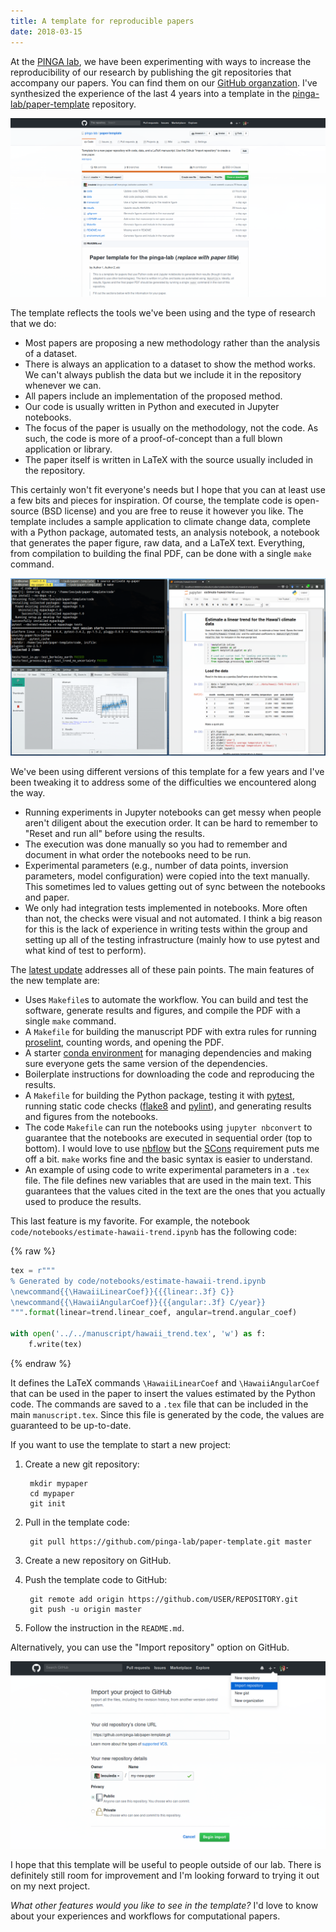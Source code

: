 ```yaml
---
title: A template for reproducible papers
date: 2018-03-15
---
```


At the [PINGA lab](http://www.pinga-lab.org/), we have been experimenting with
ways to increase the reproducibility of our research by publishing the git
repositories that accompany our papers.
You can find them on our
[GitHub organzation](https://github.com/pinga-lab).
I've synthesized the experience of the last 4 years into a template in the
[pinga-lab/paper-template](https://github.com/pinga-lab/paper-template)
repository.

![Screenshot of the paper-template GitHub repository.](/images/paper-template-repository.png)

The template reflects the tools we've been using and the type of research that
we do:

* Most papers are proposing a new methodology rather than the analysis of a
  dataset.
* There is always an application to a dataset to show the method works. We
  can't always publish the data but we include it in the repository whenever we
  can.
* All papers include an implementation of the proposed method.
* Our code is usually written in Python and executed in Jupyter notebooks.
* The focus of the paper is usually on the methodology, not the code. As such,
  the code is more of a proof-of-concept than a full blown application or
  library.
* The paper itself is written in LaTeX with the source usually included in the
  repository.

This certainly won't fit everyone's needs but I hope that you can at least use
a few bits and pieces for inspiration.
Of course, the template code is open-source (BSD license) and you are free to
reuse it however you like.
The template includes a sample application to climate change data, complete
with a Python package, automated tests, an analysis notebook, a notebook that
generates the paper figure, raw data, and a LaTeX text.
Everything, from compilation to building the final PDF, can be done with a
single `make` command.

![Screenshot of running "make" in the paper-template with the final paper PDF and a Jupyter notebook.](/images/paper-template-in-action.png)

We've been using different versions of this template for a few years and I've
been tweaking it to address some of the difficulties we encountered along the
way.

* Running experiments in Jupyter notebooks can get messy when people aren't
  diligent about the execution order. It can be hard to remember to "Reset and
  run all" before using the results.
* The execution was done manually so you had to remember and document in what
  order the notebooks need to be run.
* Experimental parameters (e.g., number of data points, inversion parameters,
  model configuration) were copied into the text manually. This sometimes led
  to values getting out of sync between the notebooks and paper.
* We only had integration tests implemented in notebooks. More often than not,
  the checks were visual and not automated. I think a big reason for this is
  the lack of experience in writing tests within the group and setting up all
  of the testing infrastructure (mainly how to use pytest and what kind of test
  to perform).

The [latest update](https://github.com/pinga-lab/paper-template/pull/5)
addresses all of these pain points.
The main features of the new template are:

* Uses `Makefile`s to automate the workflow. You can build and test the
  software, generate results and figures, and compile the PDF with a single
  `make` command.
* A `Makefile` for building the manuscript PDF with extra rules for
  running [proselint](https://github.com/amperser/proselint), counting words,
  and opening the PDF.
* A starter [conda
  environment](https://conda.io/docs/user-guide/tasks/manage-environments.html)
  for managing dependencies and making sure everyone gets the same version of
  the dependencies.
* Boilerplate instructions for downloading the code and reproducing the
  results.
* A `Makefile` for building the Python package, testing it with
  [pytest](https://docs.pytest.org), running static code
  checks ([flake8](http://flake8.pycqa.org) and
  [pylint](https://www.pylint.org/)), and generating results and figures from
  the notebooks.
* The code `Makefile` can run the notebooks using `jupyter nbconvert` to
  guarantee that the notebooks are executed in sequential order (top to
  bottom). I would love to use [nbflow](https://github.com/jhamrick/nbflow) but
  the [SCons](http://scons.org/) requirement puts me off a bit. `make` works
  fine and the basic syntax is easier to understand.
* An example of using code to write experimental parameters in a `.tex` file.
  The file defines new variables that are used in the main text. This
  guarantees that the values cited in the text are the ones that you actually
  used to produce the results.

This last feature is my favorite. For example, the notebook
`code/notebooks/estimate-hawaii-trend.ipynb` has the following code:

{% raw %}
```python
tex = r"""
% Generated by code/notebooks/estimate-hawaii-trend.ipynb
\newcommand{{\HawaiiLinearCoef}}{{{linear:.3f} C}}
\newcommand{{\HawaiiAngularCoef}}{{{angular:.3f} C/year}}
""".format(linear=trend.linear_coef, angular=trend.angular_coef)

with open('../../manuscript/hawaii_trend.tex', 'w') as f:
    f.write(tex)
```
{% endraw %}

It defines the LaTeX commands `\HawaiiLinearCoef` and `\HawaiiAngularCoef` that
can be used in the paper to insert the values estimated by the Python code.
The commands are saved to a `.tex` file that can be included in the main
`manuscript.tex`.
Since this file is generated by the code, the values are guaranteed to be
up-to-date.

If you want to use the template to start a new project:

1. Create a new git repository:

        mkdir mypaper
        cd mypaper
        git init

2. Pull in the template code:

        git pull https://github.com/pinga-lab/paper-template.git master

3. Create a new repository on GitHub.
4. Push the template code to GitHub:

        git remote add origin https://github.com/USER/REPOSITORY.git
        git push -u origin master

5. Follow the instruction in the `README.md`.

Alternatively, you can use the "Import repository" option on GitHub.

![Screenshot of the GitHub page for importing code from an existing repository.](/images/paper-template-import-repository.png)

I hope that this template will be useful to people outside of our lab.
There is definitely still room for improvement and I'm looking forward to
trying it out on my next project.

*What other features would you like to see in the template?*
I'd love to know about your experiences and workflows for computational papers.
